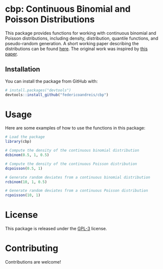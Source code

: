 # cbp: Continuous Binomial and Poisson Distributions

This package provides functions for working with continuous binomial and Poisson distributions, including density, distribution, quantile functions, and pseudo-random generation. A short working paper describing the distributions can be found [here](https://www.researchgate.net/publication/301661624_On_a_continuous_counterpart_of_the_Poisson_distribution). The original work was inspired by [this paper](https://arxiv.org/abs/1303.5990).

## Installation

You can install the package from GitHub with:

```R
# install.packages("devtools")
devtools::install_github("federicoandreis/cbp")
```
# Usage

Here are some examples of how to use the functions in this package:

```R
# Load the package
library(cbp)

# Compute the density of the continuous binomial distribution
dcbinom(0.5, 1, 0.5)

# Compute the density of the continuous Poisson distribution
dcpoisson(0.5, 1)

# Generate random deviates from a continuous binomial distribution
rcbinom(10, 1, 0.5)

# Generate random deviates from a continuous Poisson distribution
rcpoisson(10, 1)
```

# License
This package is released under the [GPL-3](https://www.gnu.org/licenses/gpl-3.0.en.html) license.

# Contributing
Contributions are welcome!


